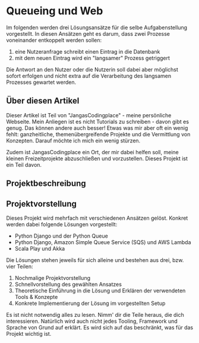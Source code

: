 # Queueing und Web
Im folgenden werden drei Lösungsansätze für die selbe Aufgabenstellung vorgestellt. In diesen 
Ansätzen geht es darum, dass zwei Prozesse voneinander entkoppelt werden sollen:


1. eine Nutzeranfrage schreibt einen Eintrag in die Datenbank
2. mit dem neuen Eintrag wird ein "langsamer" Prozess getriggert


Die Antwort an den Nutzer oder die Nutzerin soll dabei aber möglichst sofort erfolgen und 
nicht extra auf die Verarbeitung des langsamen Prozesses gewartet werden.

## Über diesen Artikel
Dieser Artikel ist Teil von "JangasCodingplace" - meine persönliche Webseite. Mein Anliegen 
ist es nicht Tutorials zu schreiben - davon gibt es genug. Das können andere auch besser! 
Etwas was mir aber oft ein wenig fehlt: ganzheitliche, themenübergreifende Projekte und die 
Vermittlung von Konzepten. Darauf möchte ich mich ein wenig stürzen.

Zudem ist JangasCodingplace ein Ort, der mir dabei helfen soll, meine kleinen Freizeitprojekte 
abzuschließen und vorzustellen. Dieses Projekt ist ein Teil davon.

## Projektbeschreibung
[//]: # (START CUSTOM SCRIPT)
[//]: # (START MARKDOWNREF)
[//]: # (https://raw.githubusercontent.com/JangasCodingplace/jangas-codingplace-blogs/main/blogs/web-and-queues/assets/project-description/de.md)
[//]: # (END MARKDOWNREF)
[//]: # (END CUSTOM SCRIPT)


## Projektvorstellung
Dieses Projekt wird mehrfach mit verschiedenen Ansätzen gelöst. Konkret werden dabei folgende 
Lösungen vorgestellt:


- Python Django und der Python Queue
- Python Django, Amazon Simple Queue Service (SQS) und AWS Lambda
- Scala Play und Akka


Die Lösungen stehen jeweils für sich alleine und bestehen aus drei, bzw. vier Teilen:


1. Nochmalige Projektvorstellung
2. Schnellvorstellung des gewählten Ansatzes
3. Theoretische Einführung in die Lösung und Erklären der verwendeten Tools & Konzepte
4. Konkrete Implementierung der Lösung im vorgestellten Setup


Es ist nicht notwendig alles zu lesen. Nimm' dir die Teile heraus, die dich interessieren. 
Natürlich wird auch nicht jedes Tooling, Framework und Sprache von Grund auf erklärt. Es wird 
sich auf das beschränkt, was für das Projekt wichtig ist.


[//]: # (START CUSTOM SCRIPT)
[//]: # (START CONTENT LIST)
[//]: # (https://raw.githubusercontent.com/JangasCodingplace/jangas-codingplace-blogs/main/blogs/web-and-queues/sub-content/django-conceptual/de.md)
[//]: # (https://raw.githubusercontent.com/JangasCodingplace/jangas-codingplace-blogs/main/blogs/web-and-queues/sub-content/django-pure-impl/de.md)
[//]: # (https://raw.githubusercontent.com/JangasCodingplace/jangas-codingplace-blogs/main/blogs/web-and-queues/sub-content/django-and-aws/de.md)
[//]: # (https://raw.githubusercontent.com/JangasCodingplace/jangas-codingplace-blogs/main/blogs/web-and-queues/sub-content/scala-akka-conceptual/de.md)
[//]: # (https://raw.githubusercontent.com/JangasCodingplace/jangas-codingplace-blogs/main/blogs/web-and-queues/sub-content/scala-akka-impl/de.md)
[//]: # (https://raw.githubusercontent.com/JangasCodingplace/jangas-codingplace-blogs/main/blogs/web-and-queues/sub-content/conclusion/de.md)
[//]: # (END CONTENT LIST)
[//]: # (END CUSTOM SCRIPT)
